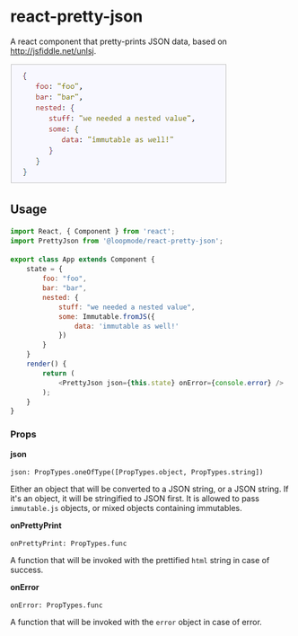 # react-pretty-json

A react component that pretty-prints JSON data, based on http://jsfiddle.net/unlsj.

<img src="https://github.com/loopmode/react-pretty-json/raw/master/example.png" />

## Usage

```javascript
import React, { Component } from 'react';
import PrettyJson from '@loopmode/react-pretty-json';

export class App extends Component {
    state = {
        foo: "foo", 
        bar: "bar",
        nested: {
            stuff: "we needed a nested value",
            some: Immutable.fromJS({
                data: 'immutable as well!' 
            })
        }
    }
    render() {
        return (
            <PrettyJson json={this.state} onError={console.error} />
        );
    }
}

```

### Props

**json**

`json: PropTypes.oneOfType([PropTypes.object, PropTypes.string])`

Either an object that will be converted to a JSON string, or a JSON string.
If it's an object, it will be stringified to JSON first.
It is allowed to pass `immutable.js` objects, or mixed objects containing immutables.


**onPrettyPrint**

`onPrettyPrint: PropTypes.func`

A function that will be invoked with the prettified `html` string in case of success.


**onError**

`onError: PropTypes.func`

A function that will be invoked with the `error` object in case of error.



